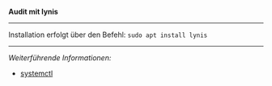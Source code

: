 **Audit mit lynis**

---

Installation erfolgt über den Befehl: ```sudo apt install lynis```

---

_Weiterführende Informationen:_
* [systemctl](https://wiki.ubuntuusers.de/systemd/systemctl/)
